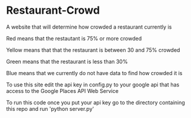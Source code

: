 # Restaurant-Crowd
A website that will determine how crowded a restaurant currently is

Red means that the restautant is 75% or more crowded

Yellow means that that the restaurant is between 30 and 75% crowded

Green means that the restaurant is less than 30%

Blue means that we currently do not have data to find how crowded it is

To use this site edit the api key in config.py to your google api that has access to the Google Places API Web Service

To run this code once you put your api key go to the directory containing this repo and run 'python server.py'
